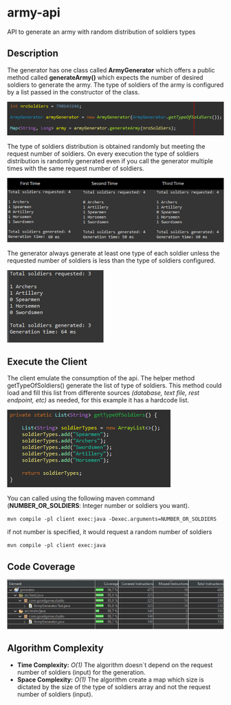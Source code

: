 # army-api

API to generate an army with random distribution of soldiers types

## Description
The generator has one class called **ArmyGenerator** which offers a public method called **generateArmy()** which expects the number of desired soldiers to generate the army.
The type of soldiers of the army is configured by a list passed in the constructor of the class. 

![](images/generatorMethod.png)



The type of soldiers distribution is obtained randomly but meeting the request number of soldiers. On every execution the type of soldiers distribution is randomly generated even if you call the generator multiple times with the same request number of soldiers. 

![](images/output.png)

The generator always generate at least one type of each soldier unless the requested number of soldiers is less than the type of soldiers configured.

![](images/outputLessSoldiersThanTypes.png)

## Execute the Client

The client emulate the consumption of the api. The helper method getTypeOfSoldiers() generate the list of type of soldiers. This method could load and fill this list from differente sources *(database, text file, rest endpoint, etc)* as needed, for this example it has a hardcode list.

![](images/typeOfSoldiers.png)

You can called using the following maven command (**NUMBER_OR_SOLDIERS**: Integer number or soldiers you want).

```
mvn compile -pl client exec:java -Dexec.arguments=NUMBER_OR_SOLDIERS
```
if not number is specified, it would request a random number of soldiers
```
mvn compile -pl client exec:java
```

## Code Coverage

![](images/codeCoverage.png)

## Algorithm  Complexity

- **Time Complexity:** *O(1)* The algorithm doesn´t depend on the request number of soldiers (input) for the generation.
- **Space Complexity:** *O(1)* The algorithm create a map which size is dictated by the size of the type of soldiers array and not the request number of soldiers (input).




